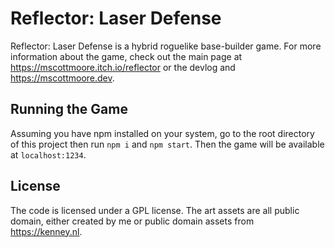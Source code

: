 # Reflector: Laser Defense

Reflector: Laser Defense is a hybrid roguelike base-builder game. For more information about the game, check out the main page at https://mscottmoore.itch.io/reflector or the devlog and https://mscottmoore.dev.

## Running the Game

Assuming you have npm installed on your system, go to the root directory of this project then run `npm i` and `npm start`. Then the game will be available at `localhost:1234`.

## License

The code is licensed under a GPL license. The art assets are all public domain, either created by me or public domain assets from https://kenney.nl.
